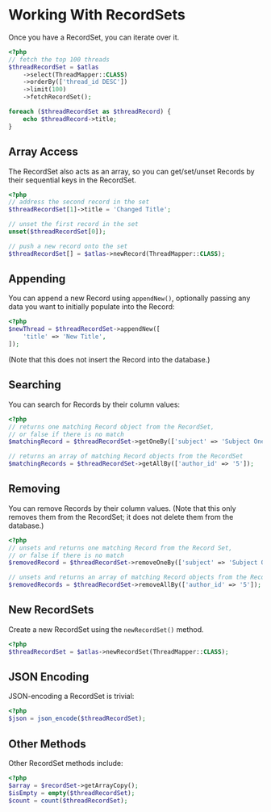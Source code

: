 # Working With RecordSets

Once you have a RecordSet, you can iterate over it.

```php
<?php
// fetch the top 100 threads
$threadRecordSet = $atlas
    ->select(ThreadMapper::CLASS)
    ->orderBy(['thread_id DESC'])
    ->limit(100)
    ->fetchRecordSet();

foreach ($threadRecordSet as $threadRecord) {
    echo $threadRecord->title;
}
```

## Array Access

The RecordSet also acts as an array, so you can get/set/unset Records by their
sequential keys in the RecordSet.

```php
<?php
// address the second record in the set
$threadRecordSet[1]->title = 'Changed Title';

// unset the first record in the set
unset($threadRecordSet[0]);

// push a new record onto the set
$threadRecordSet[] = $atlas->newRecord(ThreadMapper::CLASS);
```

## Appending

You can append a new Record using `appendNew()`, optionally passing any
data you want to initially populate into the Record:

```php
<?php
$newThread = $threadRecordSet->appendNew([
    'title' => 'New Title',
]);
```

(Note that this does not insert the Record into the database.)

## Searching

You can search for Records by their column values:

```php
<?php
// returns one matching Record object from the RecordSet,
// or false if there is no match
$matchingRecord = $threadRecordSet->getOneBy(['subject' => 'Subject One']);

// returns an array of matching Record objects from the RecordSet
$matchingRecords = $threadRecordSet->getAllBy(['author_id' => '5']);
```

## Removing

You can remove Records by their column values. (Note that this only removes
them from the RecordSet; it does not delete them from the database.)

```php
<?php
// unsets and returns one matching Record from the Record Set,
// or false if there is no match
$removedRecord = $threadRecordSet->removeOneBy(['subject' => 'Subject One']);

// unsets and returns an array of matching Record objects from the Record Set
$removedRecords = $threadRecordSet->removeAllBy(['author_id' => '5']);
```

## New RecordSets

Create a new RecordSet using the `newRecordSet()` method.

```php
<?php
$threadRecordSet = $atlas->newRecordSet(ThreadMapper::CLASS);
```

## JSON Encoding

JSON-encoding a RecordSet is trivial:

```php
<?php
$json = json_encode($threadRecordSet);
```

## Other Methods

Other RecordSet methods include:

```php
<?php
$array = $recordSet->getArrayCopy();
$isEmpty = empty($threadRecordSet);
$count = count($threadRecordSet);
```